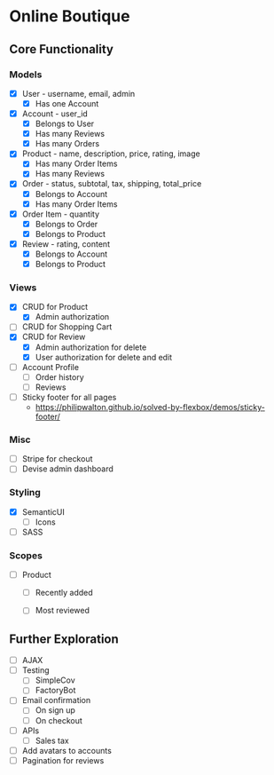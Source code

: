 # Online Boutique

## Core Functionality

### Models
- [x] User - username, email, admin
  - [x] Has one Account
- [x] Account - user_id
  - [x] Belongs to User
  - [x] Has many Reviews
  - [x] Has many Orders
- [x] Product - name, description, price, rating, image
  - [x] Has many Order Items
  - [x] Has many Reviews
- [x] Order - status, subtotal, tax, shipping, total_price
  - [x] Belongs to Account
  - [x] Has many Order Items
- [x] Order Item - quantity
  - [x] Belongs to Order
  - [x] Belongs to Product
- [x] Review - rating, content
  - [x] Belongs to Account
  - [x] Belongs to Product

### Views
- [x] CRUD for Product
  - [x] Admin authorization
- [ ] CRUD for Shopping Cart
- [x] CRUD for Review
  - [x] Admin authorization for delete
  - [x] User authorization for delete and edit
- [ ] Account Profile
  - [ ] Order history
  - [ ] Reviews
- [ ] Sticky footer for all pages
  * https://philipwalton.github.io/solved-by-flexbox/demos/sticky-footer/

### Misc
- [ ] Stripe for checkout
- [ ] Devise admin dashboard

### Styling
- [x] SemanticUI
  - [ ] Icons
- [ ] SASS

### Scopes
- [ ] Product
  - [ ] Recently added
  - [ ] Most reviewed


## Further Exploration
- [ ] AJAX
- [ ] Testing
  - [ ] SimpleCov
  - [ ] FactoryBot
- [ ] Email confirmation
  - [ ] On sign up
  - [ ] On checkout
- [ ] APIs
  - [ ] Sales tax
- [ ] Add avatars to accounts
- [ ] Pagination for reviews
